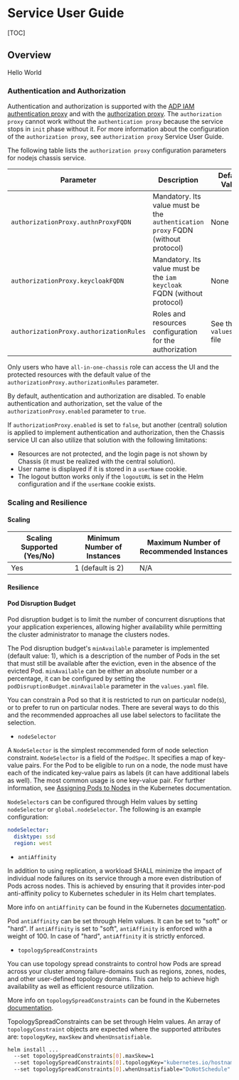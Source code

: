 # Service User Guide

[TOC]

## Overview

Hello World

### Authentication and Authorization

Authentication and authorization is supported with the
[ADP IAM authentication proxy](https://adp.ericsson.se/marketplace/identity-and-access-management/documentation/8.2.0/dpi/service-user-guide#iam-with-authentication-proxy-k8s-apk8)
and with the
[authorization proxy](https://adp.ericsson.se/marketplace/authorization-proxy-oauth2/documentation/1.5.0/dpi/service-user-guide).
The `authorization proxy` cannot work without the `authentication proxy` because the service stops
in `init` phase without it.
For more information about the configuration of the `authorization proxy`, see
`authorization proxy` Service User Guide.

The following table lists the `authorization proxy` configuration parameters for nodejs chassis service.

| Parameter                               | Description                                                                     | Default Value              |
| --------------------------------------- | ------------------------------------------------------------------------------- | -------------------------- |
| `authorizationProxy.authnProxyFQDN`     | Mandatory. Its value must be the `authentication proxy` FQDN (without protocol) | None                       |
| `authorizationProxy.keycloakFQDN`       | Mandatory. Its value must be the `iam keycloak` FQDN (without protocol)         | None                       |
| `authorizationProxy.authorizationRules` | Roles and resources configuration for the authorization                         | See the `values.yaml` file |

Only users who have `all-in-one-chassis` role can access the UI and the protected resources with the
default value of the `authorizationProxy.authorizationRules` parameter.

By default, authentication and authorization are disabled.
To enable authentication and authorization, set the value of the
`authorizationProxy.enabled` parameter to `true`.

If `authorizationProxy.enabled` is set to `false`, but another (central) solution is applied to
implement authentication and authorization, then the Chassis service UI can also utilize that solution
with the following limitations:

- Resources are not protected, and the login page is not shown by Chassis (it must be realized
  with the central solution).
- User name is displayed if it is stored in a `userName` cookie.
- The logout button works only if the `logoutURL` is set in the Helm configuration and if
  the `userName` cookie exists.

### Scaling and Resilience

#### Scaling

| Scaling Supported (Yes/No) | Minimum Number of Instances | Maximum Number of Recommended Instances |
| -------------------------- | --------------------------- | --------------------------------------- |
| Yes                        | 1 (default is 2)            | N/A                                     |

#### Resilience

#### Pod Disruption Budget

Pod disruption budget is to limit the number of concurrent disruptions that your application experiences,
allowing higher availability while permitting the cluster administrator to manage the clusters nodes.

The Pod disruption budget's `minAvailable` parameter is implemented (default value: 1),
which is a description of the number of Pods in the set that must still be available after the eviction,
even in the absence of the evicted Pod. `minAvailable` can be either an absolute number or a percentage,
it can be configured by setting the `podDisruptionBudget.minAvailable` parameter in the `values.yaml`
file.

You can constrain a Pod so that it is restricted to run on particular node(s), or to prefer to run
on particular nodes. There are several ways to do this and the recommended approaches all use label
selectors to facilitate the selection.

- `nodeSelector`

A `NodeSelector` is the simplest recommended form of node selection constraint. `NodeSelector` is a
field of the `PodSpec`. It specifies a map of key-value pairs. For the Pod to be eligible to run on a
node, the node must have each of the indicated key-value pairs as labels (it can have additional
labels as well). The most common usage is one key-value pair. For further information, see
[Assigning Pods to Nodes](https://kubernetes.io/docs/concepts/scheduling-eviction/assign-pod-node/)
in the Kubernetes documentation.

`NodeSelector`s can be configured through Helm values by setting `nodeSelector` or `global.nodeSelector`.
The following is an example configuration:

```yaml
nodeSelector:
  disktype: ssd
  region: west
```

- `antiAffinity`

In addition to using replication, a workload SHALL minimize the impact of individual node failures
on its service through a more even distribution of Pods across nodes. This is achieved by ensuring
that it provides inter-pod anti-affinity policy to Kubernetes scheduler in its Helm chart templates.

More info on `antiAffinity` can be found in the Kubernetes [documentation](https://kubernetes.io/docs/concepts/scheduling-eviction/assign-pod-node/#affinity-and-anti-affinity).

Pod `antiAffinity` can be set through Helm values. It can be set to "soft" or "hard".
If `antiAffinity` is set to "soft", `antiAffinity` is enforced with a weight of 100. In case of "hard",
`antiAffinity` it is strictly enforced.

- `topologySpreadConstraints`

You can use topology spread constraints to control how Pods are spread across your cluster among
failure-domains such as regions, zones, nodes, and other user-defined topology domains.
This can help to achieve high availability as well as efficient resource utilization.

More info on `topologySpreadConstraints` can be found in the Kubernetes [documentation](https://kubernetes.io/docs/concepts/scheduling-eviction/topology-spread-constraints/).

TopologySpreadConstraints can be set through Helm values. An array of `topologyConstraint` objects are
expected where the supported attributes are: `topologyKey`, `maxSkew` and `whenUnsatisfiable`.

```bash
helm install ...
  --set topologySpreadConstraints[0].maxSkew=1
  --set topologySpreadConstraints[0].topologyKey="kubernetes.io/hostname"
  --set topologySpreadConstraints[0].whenUnsatisfiable="DoNotSchedule"
```
